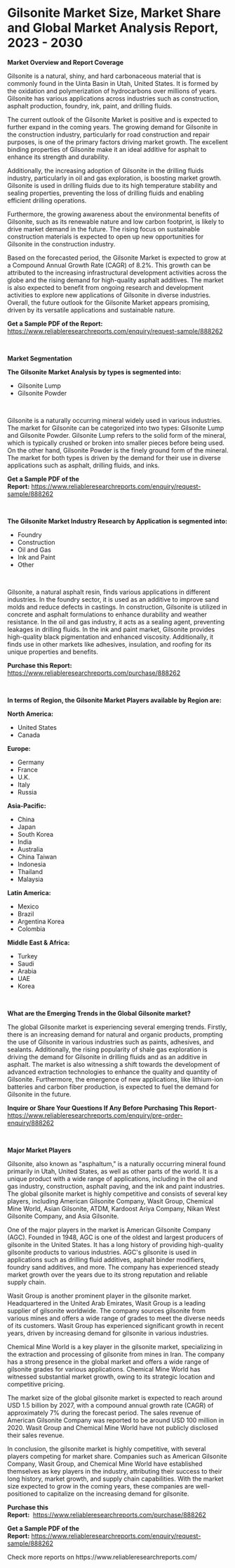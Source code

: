 <p><h1>Gilsonite Market Size, Market Share and Global Market Analysis Report, 2023 - 2030</h1></p><p><strong>Market Overview and Report Coverage</strong></p>
<p><p>Gilsonite is a natural, shiny, and hard carbonaceous material that is commonly found in the Uinta Basin in Utah, United States. It is formed by the oxidation and polymerization of hydrocarbons over millions of years. Gilsonite has various applications across industries such as construction, asphalt production, foundry, ink, paint, and drilling fluids.</p><p>The current outlook of the Gilsonite Market is positive and is expected to further expand in the coming years. The growing demand for Gilsonite in the construction industry, particularly for road construction and repair purposes, is one of the primary factors driving market growth. The excellent binding properties of Gilsonite make it an ideal additive for asphalt to enhance its strength and durability.</p><p>Additionally, the increasing adoption of Gilsonite in the drilling fluids industry, particularly in oil and gas exploration, is boosting market growth. Gilsonite is used in drilling fluids due to its high temperature stability and sealing properties, preventing the loss of drilling fluids and enabling efficient drilling operations.</p><p>Furthermore, the growing awareness about the environmental benefits of Gilsonite, such as its renewable nature and low carbon footprint, is likely to drive market demand in the future. The rising focus on sustainable construction materials is expected to open up new opportunities for Gilsonite in the construction industry.</p><p>Based on the forecasted period, the Gilsonite Market is expected to grow at a Compound Annual Growth Rate (CAGR) of 8.2%. This growth can be attributed to the increasing infrastructural development activities across the globe and the rising demand for high-quality asphalt additives. The market is also expected to benefit from ongoing research and development activities to explore new applications of Gilsonite in diverse industries. Overall, the future outlook for the Gilsonite Market appears promising, driven by its versatile applications and sustainable nature.</p></p>
<p><strong>Get a Sample PDF of the Report:</strong> <a href="https://www.reliableresearchreports.com/enquiry/request-sample/888262">https://www.reliableresearchreports.com/enquiry/request-sample/888262</a></p>
<p>&nbsp;</p>
<p><strong>Market Segmentation</strong></p>
<p><strong>The Gilsonite Market Analysis by types is segmented into:</strong></p>
<p><ul><li>Gilsonite Lump</li><li>Gilsonite Powder</li></ul></p>
<p>&nbsp;</p>
<p><p>Gilsonite is a naturally occurring mineral widely used in various industries. The market for Gilsonite can be categorized into two types: Gilsonite Lump and Gilsonite Powder. Gilsonite Lump refers to the solid form of the mineral, which is typically crushed or broken into smaller pieces before being used. On the other hand, Gilsonite Powder is the finely ground form of the mineral. The market for both types is driven by the demand for their use in diverse applications such as asphalt, drilling fluids, and inks.</p></p>
<p><strong>Get a Sample PDF of the Report:</strong>&nbsp;<a href="https://www.reliableresearchreports.com/enquiry/request-sample/888262">https://www.reliableresearchreports.com/enquiry/request-sample/888262</a></p>
<p>&nbsp;</p>
<p><strong>The Gilsonite Market Industry Research by Application is segmented into:</strong></p>
<p><ul><li>Foundry</li><li>Construction</li><li>Oil and Gas</li><li>Ink and Paint</li><li>Other</li></ul></p>
<p>&nbsp;</p>
<p><p>Gilsonite, a natural asphalt resin, finds various applications in different industries. In the foundry sector, it is used as an additive to improve sand molds and reduce defects in castings. In construction, Gilsonite is utilized in concrete and asphalt formulations to enhance durability and weather resistance. In the oil and gas industry, it acts as a sealing agent, preventing leakages in drilling fluids. In the ink and paint market, Gilsonite provides high-quality black pigmentation and enhanced viscosity. Additionally, it finds use in other markets like adhesives, insulation, and roofing for its unique properties and benefits.</p></p>
<p><strong>Purchase this Report:</strong>&nbsp; <a href="https://www.reliableresearchreports.com/purchase/888262">https://www.reliableresearchreports.com/purchase/888262</a></p>
<p>&nbsp;</p>
<p><strong>In terms of Region, the Gilsonite Market Players available by Region are:</strong></p>
<p>
    <p> <strong> North America: </strong>
        <ul>
            <li>United States</li>
            <li>Canada</li>
        </ul>
        </p> 
    <p> <strong> Europe: </strong>
        <ul>
            <li>Germany</li>
            <li>France</li>
            <li>U.K.</li>
            <li>Italy</li>
            <li>Russia</li>
        </ul>
        </p> 
    <p> <strong> Asia-Pacific: </strong>
        <ul>
            <li>China</li>
            <li>Japan</li>
            <li>South Korea</li>
            <li>India</li>
            <li>Australia</li>
            <li>China Taiwan</li>
            <li>Indonesia</li>
            <li>Thailand</li>
            <li>Malaysia</li>
        </ul>
        </p> 
    <p> <strong> Latin America: </strong>
        <ul>
            <li>Mexico</li>
            <li>Brazil</li>
            <li>Argentina Korea</li>
            <li>Colombia</li>
        </ul>
        </p> 
    <p> <strong> Middle East & Africa: </strong>
        <ul>
            <li>Turkey</li>
            <li>Saudi</li>
            <li>Arabia</li>
            <li>UAE</li>
            <li>Korea</li>
        </ul>
    </p>
    </p>
<p>&nbsp;</p>
<p><strong>What are the Emerging Trends in the Global Gilsonite market?</strong></p>
<p><p>The global Gilsonite market is experiencing several emerging trends. Firstly, there is an increasing demand for natural and organic products, prompting the use of Gilsonite in various industries such as paints, adhesives, and sealants. Additionally, the rising popularity of shale gas exploration is driving the demand for Gilsonite in drilling fluids and as an additive in asphalt. The market is also witnessing a shift towards the development of advanced extraction technologies to enhance the quality and quantity of Gilsonite. Furthermore, the emergence of new applications, like lithium-ion batteries and carbon fiber production, is expected to fuel the demand for Gilsonite in the future.</p></p>
<p><strong>Inquire or Share Your Questions If Any Before Purchasing This Report</strong>- <a href="https://www.reliableresearchreports.com/enquiry/pre-order-enquiry/888262">https://www.reliableresearchreports.com/enquiry/pre-order-enquiry/888262</a></p>
<p>&nbsp;</p>
<p><strong>Major Market Players</strong></p>
<p><p>Gilsonite, also known as "asphaltum," is a naturally occurring mineral found primarily in Utah, United States, as well as other parts of the world. It is a unique product with a wide range of applications, including in the oil and gas industry, construction, asphalt paving, and the ink and paint industries. The global gilsonite market is highly competitive and consists of several key players, including American Gilsonite Company, Wasit Group, Chemical Mine World, Asian Gilsonite, ATDM, Kardoost Ariya Company, Nikan West Gilsonite Company, and Asia Gilsonite.</p><p>One of the major players in the market is American Gilsonite Company (AGC). Founded in 1948, AGC is one of the oldest and largest producers of gilsonite in the United States. It has a long history of providing high-quality gilsonite products to various industries. AGC's gilsonite is used in applications such as drilling fluid additives, asphalt binder modifiers, foundry sand additives, and more. The company has experienced steady market growth over the years due to its strong reputation and reliable supply chain.</p><p>Wasit Group is another prominent player in the gilsonite market. Headquartered in the United Arab Emirates, Wasit Group is a leading supplier of gilsonite worldwide. The company sources gilsonite from various mines and offers a wide range of grades to meet the diverse needs of its customers. Wasit Group has experienced significant growth in recent years, driven by increasing demand for gilsonite in various industries.</p><p>Chemical Mine World is a key player in the gilsonite market, specializing in the extraction and processing of gilsonite from mines in Iran. The company has a strong presence in the global market and offers a wide range of gilsonite grades for various applications. Chemical Mine World has witnessed substantial market growth, owing to its strategic location and competitive pricing.</p><p>The market size of the global gilsonite market is expected to reach around USD 1.5 billion by 2027, with a compound annual growth rate (CAGR) of approximately 7% during the forecast period. The sales revenue of American Gilsonite Company was reported to be around USD 100 million in 2020. Wasit Group and Chemical Mine World have not publicly disclosed their sales revenue.</p><p>In conclusion, the gilsonite market is highly competitive, with several players competing for market share. Companies such as American Gilsonite Company, Wasit Group, and Chemical Mine World have established themselves as key players in the industry, attributing their success to their long history, market growth, and supply chain capabilities. With the market size expected to grow in the coming years, these companies are well-positioned to capitalize on the increasing demand for gilsonite.</p></p>
<p><strong>Purchase this Report:</strong>&nbsp;&nbsp;<a href="https://www.reliableresearchreports.com/purchase/888262">https://www.reliableresearchreports.com/purchase/888262</a></p>
<p></p>
<p><strong>Get a Sample PDF of the Report:</strong>&nbsp;<a href="https://www.reliableresearchreports.com/enquiry/request-sample/888262">https://www.reliableresearchreports.com/enquiry/request-sample/888262</a></p>
<p>Check more reports on https://www.reliableresearchreports.com/</p>